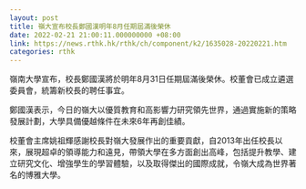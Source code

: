 ```yaml
---
layout: post
title: 嶺大宣布校長鄭國漢明年8月任期屆滿後榮休
date: 2022-02-21 21:00:11.000000000 +08:00
link: https://news.rthk.hk/rthk/ch/component/k2/1635028-20220221.htm
categories: rthk
---
```


嶺南大學宣布，校長鄭國漢將於明年8月31日任期屆滿後榮休。校董會已成立遴選委員會，統籌新校長的聘任事宜。

鄭國漢表示，今日的嶺大以優質教育和高影響力研究領先世界，通過實施新的策略發展計劃，大學具備優越條件在未來6年再創佳績。

校董會主席姚祖輝感謝校長對嶺大發展作出的重要貢獻，自2013年出任校長以來，展現超卓的領導能力和遠見，帶領大學在多方面創出高峰，包括提升教學、建立研究文化、增強學生的學習體驗，以及取得傑出的國際成就，令嶺大成為世界著名的博雅大學。
